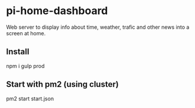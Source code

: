 # pi-home-dashboard

Web server to display info about time, weather, trafic and other news into a screen at home.

## Install

npm i
gulp prod

## Start with pm2 (using cluster)

pm2 start start.json
